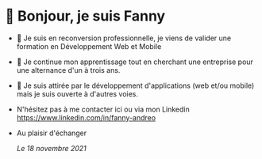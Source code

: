  # 👋 Bonjour, je suis Fanny

- 👀 Je suis en reconversion professionnelle, je viens de valider une formation en Développement Web et Mobile 
- 🌱 Je continue mon apprentissage tout en cherchant une entreprise pour une alternance d'un à trois ans.
- 💞️ Je suis attirée par le développement d'applications (web et/ou mobile) mais je suis ouverte à d'autres voies.
- N'hésitez pas à me contacter ici ou via mon Linkedin https://www.linkedin.com/in/fanny-andreo
- Au plaisir d'échanger

  <i>Le 18 novembre 2021</i>



